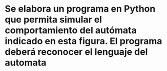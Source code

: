 # Se elabora un programa en Python que permita simular el comportamiento del autómata indicado en esta figura. El programa deberá reconocer el lenguaje del automata
